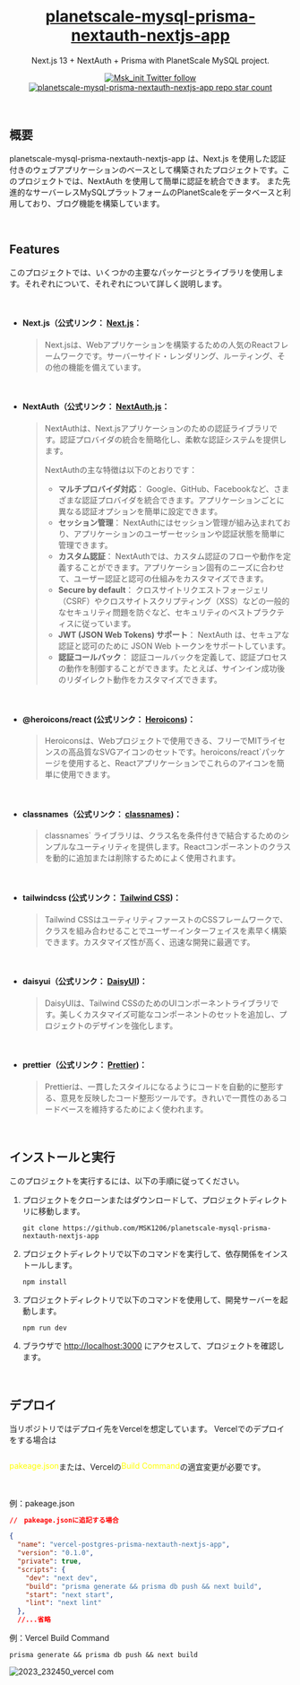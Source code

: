 
<a href="https://nextjs-nextauth-app.vercel.app/">
  <h1 align="center">planetscale-mysql-prisma-nextauth-nextjs-app</h1>
</a>

<p align="center">
  Next.js 13 + NextAuth + Prisma with PlanetScale MySQL project.
</p>

<p align="center">
  <a href="https://twitter.com/Msk_init">
    <img src="https://img.shields.io/twitter/follow/:Msk_init" alt="Msk_init Twitter follow" />
  </a>
  <a href="https://github.com/MSK1206/nextjs-nextauth-app">
    <img src="https://img.shields.io/github/stars/MSK1206/planetscale-mysql-prisma-nextauth-nextjs-app?label=MSK1206%2Fplanetscale-mysql-prisma-nextauth-nextjs-app" alt="planetscale-mysql-prisma-nextauth-nextjs-app repo star count" />
  </a>
</p>

<br />

## 概要

planetscale-mysql-prisma-nextauth-nextjs-app は、Next.js を使用した認証付きのウェブアプリケーションのベースとして構築されたプロジェクトです。このプロジェクトでは、NextAuth を使用して簡単に認証を統合できます。
また先進的なサーバーレスMySQLプラットフォームのPlanetScaleをデータベースと利用しており、ブログ機能を構築しています。

<br />

## Features

このプロジェクトでは、いくつかの主要なパッケージとライブラリを使用します。それぞれについて、それぞれについて詳しく説明します。

<br />

- #### **Next.js（公式リンク： [Next.js](https://nextjs.org/)**：
  > Next.jsは、Webアプリケーションを構築するための人気のReactフレームワークです。サーバーサイド・レンダリング、ルーティング、その他の機能を備えています。

<br />

- #### **NextAuth（公式リンク： [NextAuth.js](https://next-auth.js.org/)**：
  > NextAuthは、Next.jsアプリケーションのための認証ライブラリです。認証プロバイダの統合を簡略化し、柔軟な認証システムを提供します。
  >
  > NextAuthの主な特徴は以下のとおりです：
  >
  > - **マルチプロバイダ対応**： Google、GitHub、Facebookなど、さまざまな認証プロバイダを統合できます。アプリケーションごとに異なる認証オプションを簡単に設定できます。
  > - **セッション管理**： NextAuthにはセッション管理が組み込まれており、アプリケーションのユーザーセッションや認証状態を簡単に管理できます。
  > - **カスタム認証**： NextAuthでは、カスタム認証のフローや動作を定義することができます。アプリケーション固有のニーズに合わせて、ユーザー認証と認可の仕組みをカスタマイズできます。
  > - **Secure by default**： クロスサイトリクエストフォージェリ（CSRF）やクロスサイトスクリプティング（XSS）などの一般的なセキュリティ問題を防ぐなど、セキュリティのベストプラクティスに従っています。
  > - **JWT (JSON Web Tokens) サポート**： NextAuth は、セキュアな認証と認可のために JSON Web トークンをサポートしています。
  > - **認証コールバック**： 認証コールバックを定義して、認証プロセスの動作を制御することができます。たとえば、サインイン成功後のリダイレクト動作をカスタマイズできます。

<br />

- #### **@heroicons/react (公式リンク： [Heroicons](https://heroicons.com/))**：
  > Heroiconsは、Webプロジェクトで使用できる、フリーでMITライセンスの高品質なSVGアイコンのセットです。heroicons/react`パッケージを使用すると、Reactアプリケーションでこれらのアイコンを簡単に使用できます。

<br />

- #### **classnames（公式リンク： [classnames](https://www.npmjs.com/package/classnames))**：
  > classnames` ライブラリは、クラス名を条件付きで結合するためのシンプルなユーティリティを提供します。Reactコンポーネントのクラスを動的に追加または削除するためによく使用されます。

<br />

- #### **tailwindcss (公式リンク： [Tailwind CSS](https://tailwindcss.com/))**：
  > Tailwind CSSはユーティリティファーストのCSSフレームワークで、クラスを組み合わせることでユーザーインターフェイスを素早く構築できます。カスタマイズ性が高く、迅速な開発に最適です。

<br />

- #### **daisyui（公式リンク： [DaisyUI](https://daisyui.com/))**：
  > DaisyUIは、Tailwind CSSのためのUIコンポーネントライブラリです。美しくカスタマイズ可能なコンポーネントのセットを追加し、プロジェクトのデザインを強化します。

<br />

- #### **prettier（公式リンク： [Prettier](https://prettier.io/))**：
  > Prettierは、一貫したスタイルになるようにコードを自動的に整形する、意見を反映したコード整形ツールです。きれいで一貫性のあるコードベースを維持するためによく使われます。

<br />

## インストールと実行

このプロジェクトを実行するには、以下の手順に従ってください。

1. プロジェクトをクローンまたはダウンロードして、プロジェクトディレクトリに移動します。

   ```
   git clone https://github.com/MSK1206/planetscale-mysql-prisma-nextauth-nextjs-app
   ```

2. プロジェクトディレクトリで以下のコマンドを実行して、依存関係をインストールします。

   ```
   npm install
   ```

3. プロジェクトディレクトリで以下のコマンドを使用して、開発サーバーを起動します。

   ```
   npm run dev
   ```

4. ブラウザで [http://localhost:3000](http://localhost:3000) にアクセスして、プロジェクトを確認します。

<br />

## デプロイ

<h43>当リポジトリではデプロイ先をVercelを想定しています。
Vercelでのデプロイをする場合は

<div style="display: flex">
<p style="color: yellow">pakeage.json</p>
<p>または、Vercelの</p>
<p style="color: yellow">Build Command</p>
<p>の適宜変更が必要です。</p>
</div>

<br />

例：pakeage.json

```json
//　pakeage.jsonに追記する場合

{
  "name": "vercel-postgres-prisma-nextauth-nextjs-app",
  "version": "0.1.0",
  "private": true,
  "scripts": {
    "dev": "next dev",
    "build": "prisma generate && prisma db push && next build",
    "start": "next start",
    "lint": "next lint"
  },
  //...省略
```

例：Vercel Build Command

```
prisma generate && prisma db push && next build
```

![2023_232450_vercel com](https://github.com/MSK1206/planetscale-mysql-prisma-nextauth-nextjs-app/assets/86665622/4aeacdb1-8f4f-41a8-b9c0-b18b8fd24dd8)
